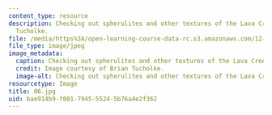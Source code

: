 ```yaml
---
content_type: resource
description: Checking out spherulites and other textures of the Lava Creek Tuff. Brian
  Tucholke.
file: /media/https%3A/open-learning-course-data-rc.s3.amazonaws.com/12-753-geodynamics-seminar-spring-2001/bae914b9f001794555245b76a4e2f362_06.jpg
file_type: image/jpeg
image_metadata:
  caption: Checking out spherulites and other textures of the Lava Creek Tuff.
  credit: Image courtesy of Brian Tucholke.
  image-alt: Checking out spherulites and other textures of the Lava Creek Tu
resourcetype: Image
title: 06.jpg
uid: bae914b9-f001-7945-5524-5b76a4e2f362
---
```

